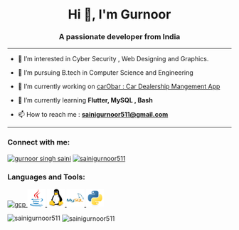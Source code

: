 <h1 align="center">Hi 👋, I'm Gurnoor</h1>
<h3 align="center">A passionate developer from India</h3>

<hr>

- 👀 I’m interested in Cyber Security , Web Designing and Graphics.

- 📝 I’m pursuing B.tech in Computer Science and Engineering

- 🔭 I’m currently working on [carObar : Car Dealership Mangement App](https://github.com/Sainigurnoor511/carObar.git)

- 🌱 I’m currently learning **Flutter, MySQL , Bash**

- 📫 How to reach me : **sainigurnoor511@gmail.com**

<hr>

<h3 align="left">Connect with me:</h3>
<p align="left">
<a href="[https://linkedin.com/in/gurnoor singh saini](https://www.linkedin.com/in/gurnoor-singh-saini-468932227/)" target="blank"><img align="center" src="https://raw.githubusercontent.com/rahuldkjain/github-profile-readme-generator/master/src/images/icons/Social/linked-in-alt.svg" alt="gurnoor singh saini" height="30" width="40" /></a>
<a href="https://instagram.com/sainigurnoor511" target="blank"><img align="center" src="https://raw.githubusercontent.com/rahuldkjain/github-profile-readme-generator/master/src/images/icons/Social/instagram.svg" alt="sainigurnoor511" height="30" width="40" /></a>
</p>

<h3 align="left">Languages and Tools:</h3>
<p align="left"> <a href="https://cloud.google.com" target="_blank" rel="noreferrer"> <img src="https://www.vectorlogo.zone/logos/google_cloud/google_cloud-icon.svg" alt="gcp" width="40" height="40"/> </a> <a href="https://www.java.com" target="_blank" rel="noreferrer"> <img src="https://raw.githubusercontent.com/devicons/devicon/master/icons/java/java-original.svg" alt="java" width="40" height="40"/> </a> <a href="https://www.linux.org/" target="_blank" rel="noreferrer"> <img src="https://raw.githubusercontent.com/devicons/devicon/master/icons/linux/linux-original.svg" alt="linux" width="40" height="40"/> </a> <a href="https://www.mysql.com/" target="_blank" rel="noreferrer"> <img src="https://raw.githubusercontent.com/devicons/devicon/master/icons/mysql/mysql-original-wordmark.svg" alt="mysql" width="40" height="40"/> </a> <a href="https://www.python.org" target="_blank" rel="noreferrer"> <img src="https://raw.githubusercontent.com/devicons/devicon/master/icons/python/python-original.svg" alt="python" width="40" height="40"/> </a> </p>

<p><img align="left" src="https://github-readme-stats.vercel.app/api/top-langs?username=sainigurnoor511&show_icons=true&locale=en&layout=compact" alt="sainigurnoor511" /></p>

<p>&nbsp;<img align="center" src="https://github-readme-stats.vercel.app/api?username=sainigurnoor511&show_icons=true&locale=en" alt="sainigurnoor511" /></p>
